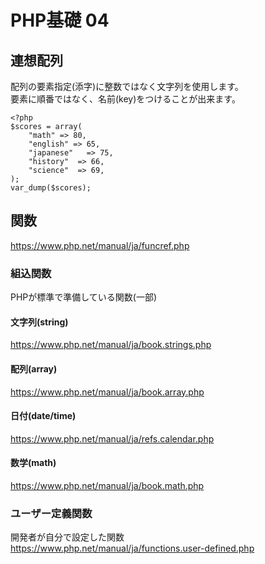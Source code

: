 # PHP基礎 04
## 連想配列
配列の要素指定(添字)に整数ではなく文字列を使用します。  
要素に順番ではなく、名前(key)をつけることが出来ます。  
```
<?php
$scores = array(
    "math" => 80,
    "english" => 65,
    "japanese"   => 75,
    "history"  => 66,
    "science"  => 69,
);
var_dump($scores);
```
## 関数
https://www.php.net/manual/ja/funcref.php
### 組込関数
PHPが標準で準備している関数(一部)
#### 文字列(string)
https://www.php.net/manual/ja/book.strings.php
#### 配列(array)
https://www.php.net/manual/ja/book.array.php
#### 日付(date/time)
https://www.php.net/manual/ja/refs.calendar.php
#### 数学(math)
https://www.php.net/manual/ja/book.math.php

### ユーザー定義関数
開発者が自分で設定した関数　　
https://www.php.net/manual/ja/functions.user-defined.php
